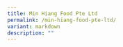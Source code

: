 ```yaml
---
title: Min Hiang Food Pte Ltd
permalink: /min-hiang-food-pte-ltd/
variant: markdown
description: ""
---
```

